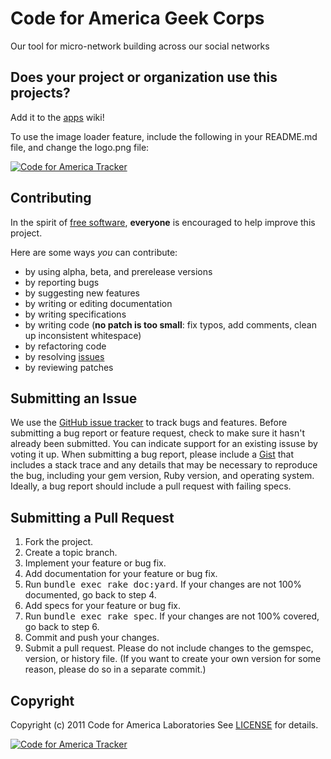 Code for America Geek Corps
=======

Our tool for micro-network building across our social networks

Does your project or organization use this projects?
------------------------------------------
Add it to the [apps](http://github.com/codeforamerica/geek_corps/wiki/apps) wiki!

To use the image loader feature, include the following in your README.md file, and change the logo.png file:

[![Code for America Tracker](http://stats.codeforamerica.org/codeforamerica/geek_corps.png)](http://stats.codeforamerica.org/projects/geek_corps)

Contributing
------------
In the spirit of [free software](http://www.fsf.org/licensing/essays/free-sw.html), **everyone** is encouraged to help improve this project.

Here are some ways *you* can contribute:

* by using alpha, beta, and prerelease versions
* by reporting bugs
* by suggesting new features
* by writing or editing documentation
* by writing specifications
* by writing code (**no patch is too small**: fix typos, add comments, clean up inconsistent whitespace)
* by refactoring code
* by resolving [issues](http://github.com/codeforamerica/geek_corps/issues)
* by reviewing patches

Submitting an Issue
-------------------
We use the [GitHub issue tracker](http://github.com/codeforamerica/geek_corps/issues) to track bugs and
features. Before submitting a bug report or feature request, check to make sure it hasn't already
been submitted. You can indicate support for an existing issuse by voting it up. When submitting a
bug report, please include a [Gist](http://gist.github.com/) that includes a stack trace and any
details that may be necessary to reproduce the bug, including your gem version, Ruby version, and
operating system. Ideally, a bug report should include a pull request with failing specs.

Submitting a Pull Request
-------------------------
1. Fork the project.
2. Create a topic branch.
3. Implement your feature or bug fix.
4. Add documentation for your feature or bug fix.
5. Run <tt>bundle exec rake doc:yard</tt>. If your changes are not 100% documented, go back to step 4.
6. Add specs for your feature or bug fix.
7. Run <tt>bundle exec rake spec</tt>. If your changes are not 100% covered, go back to step 6.
8. Commit and push your changes.
9. Submit a pull request. Please do not include changes to the gemspec, version, or history file. (If you want to create your own version for some reason, please do so in a separate commit.)

Copyright
---------
Copyright (c) 2011 Code for America Laboratories
See [LICENSE](https://github.com/codeforamerica/geek_corps/blob/master/LICENSE.mkd) for details.


[![Code for America Tracker](http://stats.codeforamerica.org/codeforamerica/geek_corps.png)](http://stats.codeforamerica.org/projects/geek_corps)